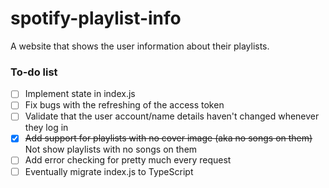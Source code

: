 # spotify-playlist-info
A website that shows the user information about their playlists.

### To-do list
- [ ] Implement state in index.js
- [ ] Fix bugs with the refreshing of the access token
- [ ] Validate that the user account/name details haven't changed whenever they log in
- [x] ~~Add support for playlists with no cover image (aka no songs on them)~~ Not show playlists with no songs on them
- [ ] Add error checking for pretty much every request
- [ ] Eventually migrate index.js to TypeScript